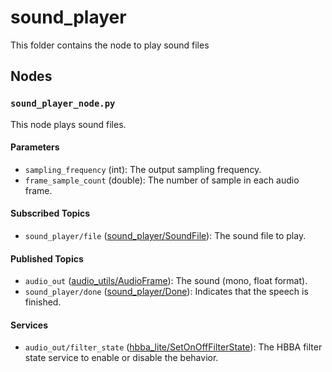 # sound_player
This folder contains the node to play sound files

## Nodes
### `sound_player_node.py`
This node plays sound files.

#### Parameters
 - `sampling_frequency` (int): The output sampling frequency.
 - `frame_sample_count` (double): The number of sample in each audio frame.

#### Subscribed Topics
- `sound_player/file` ([sound_player/SoundFile](msg/SoundFile.msg)): The sound file to play.

#### Published Topics
 - `audio_out` ([audio_utils/AudioFrame](https://github.com/introlab/audio_utils/blob/main/msg/AudioFrame.msg)): The sound (mono, float format).
 - `sound_player/done` ([sound_player/Done](msg/Done.msg)): Indicates that the speech is finished.

#### Services
 - `audio_out/filter_state` ([hbba_lite/SetOnOffFilterState](../../hbba_lite/srv/SetOnOffFilterState.srv)): The HBBA filter state service to enable or disable the behavior.
